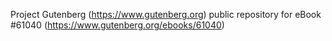 Project Gutenberg (https://www.gutenberg.org) public repository for eBook #61040 (https://www.gutenberg.org/ebooks/61040)
